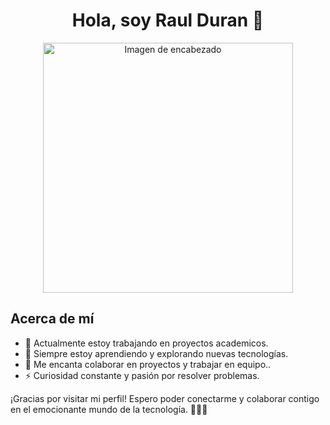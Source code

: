 <h1 align="center">Hola, soy Raul Duran 👋</h1>
<p align="center">
  <img src="https://i.postimg.cc/mrW9Qgvy/Outer-Space-Nft-Collection-Store-Banner.png" alt="Imagen de encabezado" width="400">
</p>

## Acerca de mí

- 🔭 Actualmente estoy trabajando en proyectos academicos.
- 🌱 Siempre estoy aprendiendo y explorando nuevas tecnologías.
- 👯 Me encanta colaborar en proyectos y trabajar en equipo..
- ⚡ Curiosidad constante y pasión por resolver problemas.

¡Gracias por visitar mi perfil! Espero poder conectarme y colaborar contigo en el emocionante mundo de la tecnología. 👨‍💻🚀
